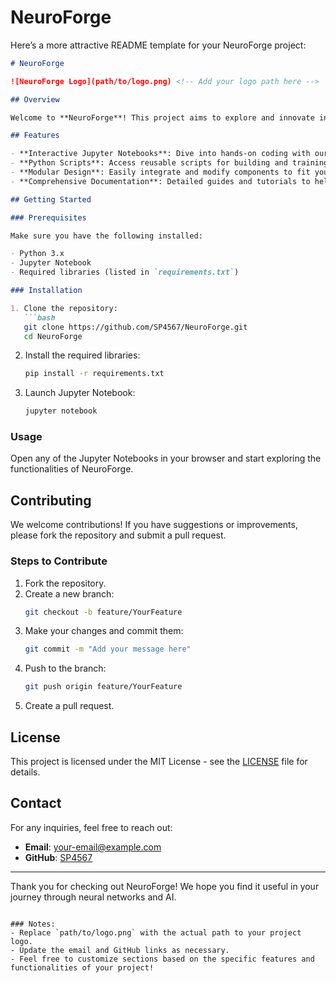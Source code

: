 # NeuroForge
Here’s a more attractive README template for your NeuroForge project:

```markdown
# NeuroForge

![NeuroForge Logo](path/to/logo.png) <!-- Add your logo path here -->

## Overview

Welcome to **NeuroForge**! This project aims to explore and innovate in the field of neural networks and artificial intelligence. Whether you're a beginner or an expert, NeuroForge offers a variety of tools and resources to enhance your understanding and implementation of neural network architectures.

## Features

- **Interactive Jupyter Notebooks**: Dive into hands-on coding with our well-documented notebooks.
- **Python Scripts**: Access reusable scripts for building and training neural networks.
- **Modular Design**: Easily integrate and modify components to fit your specific needs.
- **Comprehensive Documentation**: Detailed guides and tutorials to help you get started quickly.

## Getting Started

### Prerequisites

Make sure you have the following installed:

- Python 3.x
- Jupyter Notebook
- Required libraries (listed in `requirements.txt`)

### Installation

1. Clone the repository:
   ```bash
   git clone https://github.com/SP4567/NeuroForge.git
   cd NeuroForge
   ```

2. Install the required libraries:
   ```bash
   pip install -r requirements.txt
   ```

3. Launch Jupyter Notebook:
   ```bash
   jupyter notebook
   ```

### Usage

Open any of the Jupyter Notebooks in your browser and start exploring the functionalities of NeuroForge. 

## Contributing

We welcome contributions! If you have suggestions or improvements, please fork the repository and submit a pull request.

### Steps to Contribute

1. Fork the repository.
2. Create a new branch:
   ```bash
   git checkout -b feature/YourFeature
   ```
3. Make your changes and commit them:
   ```bash
   git commit -m "Add your message here"
   ```
4. Push to the branch:
   ```bash
   git push origin feature/YourFeature
   ```
5. Create a pull request.

## License

This project is licensed under the MIT License - see the [LICENSE](LICENSE) file for details.

## Contact

For any inquiries, feel free to reach out:

- **Email**: your-email@example.com
- **GitHub**: [SP4567](https://github.com/SP4567)

---

Thank you for checking out NeuroForge! We hope you find it useful in your journey through neural networks and AI.
```

### Notes:
- Replace `path/to/logo.png` with the actual path to your project logo.
- Update the email and GitHub links as necessary.
- Feel free to customize sections based on the specific features and functionalities of your project!
